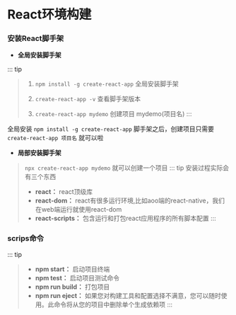 # React环境构建

### 安装React脚手架

+ **全局安装脚手架**

::: tip
>
>1. `npm install -g create-react-app` 全局安装脚手架
>
> 2. `create-react-app -v` 查看脚手架版本
> 3. `create-react-app mydemo` 创建项目 mydemo(项目名)
:::

全局安装 `npm install -g create-react-app` 脚手架之后，创建项目只需要 `create-react-app 项目名`  就可以啦

+ **局部安装脚手架**

> `npx create-react-app mydemo` 就可以创建一个项目
::: tip 安装过程实际会有三个东西
>
>+ **react：** react顶级库
>+ **react-dom：** react有很多运行环境,比如aoo端的react-native，我们在web端运行就使用react-dom
> + **react-scripts：** 包含运行和打包react应用程序的所有脚本配置
:::

### scrips命令

::: tip
>
> + **npm start：** 启动项目终端
> + **npm test：** 启动项目测试命令
> + **npm run build：** 打包项目
> + **npm run eject：** 如果您对构建工具和配置选择不满意，您可以随时使用。此命令将从您的项目中删除单个生成依赖项
:::
